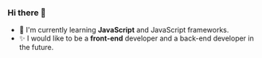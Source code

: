 ### Hi there 👋

* :herb:  I'm currently learning **JavaScript** and JavaScript frameworks. 
* :sparkles:  I would like to be a **front-end** developer and a back-end developer in the future. 

<!--
**camiblnpa/camiblnpa** is a ✨ _special_ ✨ repository because its `README.md` (this file) appears on your GitHub profile.

Here are some ideas to get you started:

- 🔭 I’m currently working on ...
- 🌱 I’m currently learning ...
- 👯 I’m looking to collaborate on ...
- 🤔 I’m looking for help with ...
- 💬 Ask me about ...
- 📫 How to reach me: ...
- 😄 Pronouns: ...
- ⚡ Fun fact: ...
-->
